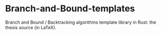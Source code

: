 # Branch-and-Bound-templates

Branch and Bound / Backtracking algorithms template library in Rust:
the thesis source (in LaTeX).
